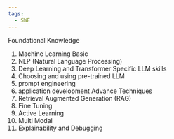 ```yaml
---
tags:
  - SWE
---
```

Foundational Knowledge
1. Machine Learning Basic
2. NLP (Natural Language Processing)
3. Deep Learning and Transformer
Specific LLM skills
1. Choosing and using pre-trained LLM
2. prompt engineering
3. application development
Advance Techniques
1. Retrieval Augmented Generation (RAG)
2. Fine Tuning
3. Active Learning
4. Multi Modal
5. Explainability and Debugging
